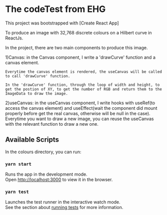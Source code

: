 # The codeTest from EHG

This project was bootstrapped with [Create React App] 

To produce an image with 32,768 discrete colours on a Hilbert curve in ReactJs.

In the project, there are two main components to produce this image.

1)Canvas: in the Canvas component, I write a 'drawCurve' function and a canvas element.
 
    Everytime the canvas element is rendered, the useCanvas will be called to call 'drawCurve' function.
    
    In the 'drawCurve' function, through the loop of width and height, to get the postion of XY, to get the number of RGB and return them to the ImageData to draw the image.
    
2)useCanvas: in the useCanvas component, I write hooks with useRef(to access the canvas element) and useEffect(wait the component      did mount properly before get the real canvas, otherwise will be null in the case). Everytime you want to draw a new image,         you can reuse the useCanvas with the relevant function to draw a new one.

## Available Scripts

In the colours directory, you can run:

### `yarn start`

Runs the app in the development mode.\
Open [http://localhost:3000](http://localhost:3000) to view it in the browser.

### `yarn test`

Launches the test runner in the interactive watch mode.\
See the section about [running tests](https://facebook.github.io/create-react-app/docs/running-tests) for more information.




